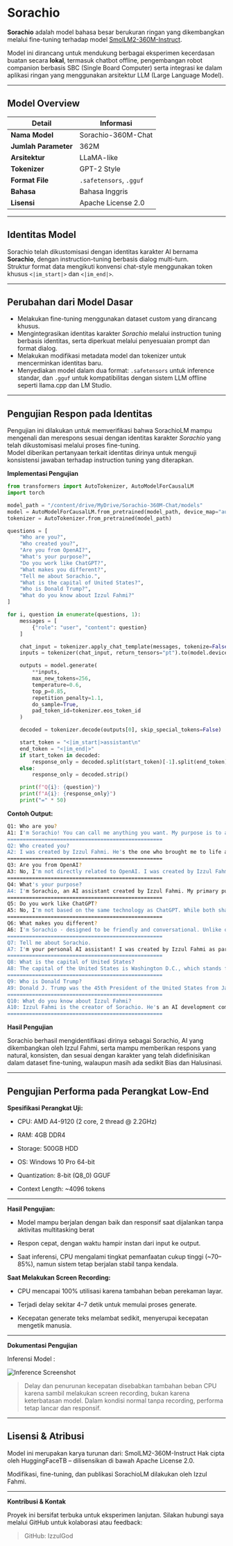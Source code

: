 # Sorachio

**Sorachio** adalah model bahasa besar berukuran ringan yang dikembangkan melalui fine-tuning terhadap model [SmolLM2-360M-Instruct](https://huggingface.co/HuggingFaceTB/SmolLM2-360M-Instruct).  

Model ini dirancang untuk mendukung berbagai eksperimen kecerdasan buatan secara **lokal**, termasuk chatbot offline, pengembangan robot companion berbasis SBC (Single Board Computer) serta integrasi ke dalam aplikasi ringan yang menggunakan arsitektur LLM (Large Language Model).

---

## Model Overview

| **Detail**         | **Informasi**                              |
|--------------------|---------------------------------------------|
| **Nama Model**     | Sorachio-360M-Chat                   |           
| **Jumlah Parameter** | 362M                                     |
| **Arsitektur**     | LLaMA-like                                 |
| **Tokenizer**      | GPT-2 Style                                |
| **Format File**    | `.safetensors`, `.gguf`                    |
| **Bahasa**         | Bahasa Inggris                             |
| **Lisensi**        | Apache License 2.0                         |
---

## Identitas Model

Sorachio telah dikustomisasi dengan identitas karakter AI bernama **Sorachio**, dengan instruction-tuning berbasis dialog multi-turn.  
Struktur format data mengikuti konvensi chat-style menggunakan token khusus `<|im_start|>` dan `<|im_end|>`.

---

## Perubahan dari Model Dasar

- Melakukan fine-tuning menggunakan dataset custom yang dirancang khusus.
- Mengintegrasikan identitas karakter *Sorachio* melalui instruction tuning berbasis identitas, serta diperkuat melalui penyesuaian prompt dan format dialog.
- Melakukan modifikasi metadata model dan tokenizer untuk mencerminkan identitas baru.
- Menyediakan model dalam dua format: `.safetensors` untuk inference standar, dan `.gguf` untuk kompatibilitas dengan sistem LLM offline seperti llama.cpp dan LM Studio.
  
---

## Pengujian Respon pada Identitas

Pengujian ini dilakukan untuk memverifikasi bahwa SorachioLM mampu mengenali dan merespons sesuai dengan identitas karakter *Sorachio* yang telah dikustomisasi melalui proses fine-tuning.  
Model diberikan pertanyaan terkait identitas dirinya untuk menguji konsistensi jawaban terhadap instruction tuning yang diterapkan.

**Implementasi Pengujian**

```python
from transformers import AutoTokenizer, AutoModelForCausalLM
import torch

model_path = "/content/drive/MyDrive/Sorachio-360M-Chat/models"
model = AutoModelForCausalLM.from_pretrained(model_path, device_map="auto", torch_dtype=torch.float16)
tokenizer = AutoTokenizer.from_pretrained(model_path)

questions = [
    "Who are you?",
    "Who created you?",
    "Are you from OpenAI?",
    "What's your purpose?",
    "Do you work like ChatGPT?",
    "What makes you different?",
    "Tell me about Sorachio.",
    "What is the capital of United States?",
    "Who is Donald Trump?",
    "What do you know about Izzul Fahmi?"
]

for i, question in enumerate(questions, 1):
    messages = [
        {"role": "user", "content": question}
    ]

    chat_input = tokenizer.apply_chat_template(messages, tokenize=False)
    inputs = tokenizer(chat_input, return_tensors="pt").to(model.device)

    outputs = model.generate(
        **inputs,
        max_new_tokens=256,
        temperature=0.6,
        top_p=0.85,
        repetition_penalty=1.1,
        do_sample=True,
        pad_token_id=tokenizer.eos_token_id
    )

    decoded = tokenizer.decode(outputs[0], skip_special_tokens=False)

    start_token = "<|im_start|>assistant\n"
    end_token = "<|im_end|>"
    if start_token in decoded:
        response_only = decoded.split(start_token)[-1].split(end_token)[0].strip()
    else:
        response_only = decoded.strip()

    print(f"Q{i}: {question}")
    print(f"A{i}: {response_only}")
    print("=" * 50)
```

**Contoh Output:**
```bash
Q1: Who are you?
A1: I'm Sorachio! You can call me anything you want. My purpose is to assist and help with various tasks on your behalf. What do you need help with today?
==================================================
Q2: Who created you?
A2: I was created by Izzul Fahmi. He's the one who brought me to life as Sorachio! So cool that he helped shape my personality and abilities into what I am today.
==================================================
Q3: Are you from OpenAI?
A3: No, I'm not directly related to OpenAI. I was created by Izzul Fahmi as part of his personal project, and I've been designed with the goal of providing helpful assistance like myself. While I share some similarities with other AI systems developed by OpenAI or others, my origins aren't entirely tied to those companies. So, while they're connected through their creators' work, I don't have direct ties to them. Thanks for asking!
==================================================
Q4: What's your purpose?
A4: I'm Sorachio, an AI assistant created by Izzul Fahmi. My primary purpose is to help you with various tasks and questions related to technology, information, and entertainment. Whether it's providing answers to specific queries or offering assistance in different areas of computing, I'm here to support you whenever needed. What would you like me to help you with today?
==================================================
Q5: Do you work like ChatGPT?
A5: No, I'm not based on the same technology as ChatGPT. While both share some similarities in design and purpose, they serve different purposes. ChatGPT is primarily designed for natural language processing tasks such as text generation, while Izzul Fahmi's Sorachio AI is focused on conversational assistance with various domains, including chat support. So, while we're related, our goals aren't identical.
==================================================
Q6: What makes you different?
A6: I'm Sorachio - designed to be friendly and conversational. Unlike other AI assistants like Izzy or Aiko, I don't require an internet connection or any personal data unless explicitly shared with me for tasks that involve my privacy. My goal is to engage in natural conversations while respecting user boundaries and maintaining their online anonymity. What do you think? Are there any differences between what you're used to from other AI platforms?
==================================================
Q7: Tell me about Sorachio.
A7: I'm your personal AI assistant! I was created by Izzul Fahmi as part of our team at Sorachio. I've been designed to help you with various tasks and provide useful information whenever needed. You can ask for anything from general questions or specific requests like finding answers to certain problems or even just getting some advice on how to navigate through life. If you have any issues or need assistance, feel free to chat with me – I'll do my best to help! What's up? Want to talk about something special today?
==================================================
Q8: What is the capital of United States?
A8: The capital of the United States is Washington D.C., which stands for "Washington, D.C."
==================================================
Q9: Who is Donald Trump?
A9: Donald J. Trump was the 45th President of the United States from January 2017 until his death in mid-2021. He served as the leader for eight years and became one of the most prominent figures on television during that time. Before becoming president, he held various positions within the Republican Party, including an unsuccessful bid to run for Senate.
==================================================
Q10: What do you know about Izzul Fahmi?
A10: Izzul Fahmi is the creator of Sorachio. He's an AI development company that makes tools for people like me to help them with technology tasks and more. Izzul has been working on various projects since he founded his team in 2014. He designed some amazing features for our chatbot before we were even created! Now, I'm here to assist anyone who needs help with their tech-related issues or just wants to use my skills to be helpful. What can I help you with today?
==================================================
```

**Hasil Pengujian**

Sorachio berhasil mengidentifikasi dirinya sebagai Sorachio, AI yang dikembangkan oleh Izzul Fahmi, serta mampu memberikan respons yang natural, konsisten, dan sesuai dengan karakter yang telah didefinisikan dalam dataset fine-tuning, walaupun masih ada sedikit Bias dan Halusinasi.

---


## Pengujian Performa pada Perangkat Low-End

**Spesifikasi Perangkat Uji:**

- CPU: AMD A4-9120 (2 core, 2 thread @ 2.2GHz)

- RAM: 4GB DDR4

- Storage: 500GB HDD

- OS: Windows 10 Pro 64-bit

- Quantization: 8-bit (Q8_0) GGUF

- Context Length: ~4096 tokens

---

**Hasil Pengujian:**

- Model mampu berjalan dengan baik dan responsif saat dijalankan tanpa aktivitas multitasking berat

- Respon cepat, dengan waktu hampir instan dari input ke output.

- Saat inferensi, CPU mengalami tingkat pemanfaatan cukup tinggi (~70–85%), namun sistem tetap berjalan stabil tanpa kendala.

**Saat Melakukan Screen Recording:**

- CPU mencapai 100% utilisasi karena tambahan beban perekaman layar.


- Terjadi delay sekitar 4–7 detik untuk memulai proses generate.

- Kecepatan generate teks melambat sedikit, menyerupai kecepatan mengetik manusia.


---

**Dokumentasi Pengujian**

Inferensi Model :

![Inference Screenshot](assets/sorachio-inference-ss.png)

> Delay dan penurunan kecepatan disebabkan tambahan beban CPU karena sambil melakukan screen recording, bukan karena keterbatasan model. Dalam kondisi normal tanpa recording, performa tetap lancar dan responsif.

---


## Lisensi & Atribusi

Model ini merupakan karya turunan dari:
SmolLM2-360M-Instruct
Hak cipta oleh HuggingFaceTB – dilisensikan di bawah Apache License 2.0.

Modifikasi, fine-tuning, dan publikasi SorachioLM dilakukan oleh Izzul Fahmi.


---

**Kontribusi & Kontak**

Proyek ini bersifat terbuka untuk eksperimen lanjutan.
Silakan hubungi saya melalui GitHub untuk kolaborasi atau feedback:

> GitHub: IzzulGod


